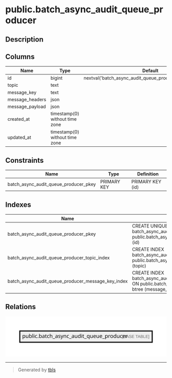 # public.batch_async_audit_queue_producer

## Description

## Columns

| Name            | Type                           | Default                                                      | Nullable |
| --------------- | ------------------------------ | ------------------------------------------------------------ | -------- |
| id              | bigint                         | nextval('batch_async_audit_queue_producer_id_seq'::regclass) | false    |
| topic           | text                           |                                                              | false    |
| message_key     | text                           |                                                              | true     |
| message_headers | json                           |                                                              | true     |
| message_payload | json                           |                                                              | false    |
| created_at      | timestamp(0) without time zone |                                                              | true     |
| updated_at      | timestamp(0) without time zone |                                                              | true     |

## Constraints

| Name                                  | Type        | Definition       |
| ------------------------------------- | ----------- | ---------------- |
| batch_async_audit_queue_producer_pkey | PRIMARY KEY | PRIMARY KEY (id) |

## Indexes

| Name                                               | Definition                                                                                                                           |
| -------------------------------------------------- | ------------------------------------------------------------------------------------------------------------------------------------ |
| batch_async_audit_queue_producer_pkey              | CREATE UNIQUE INDEX batch_async_audit_queue_producer_pkey ON public.batch_async_audit_queue_producer USING btree (id)                |
| batch_async_audit_queue_producer_topic_index       | CREATE INDEX batch_async_audit_queue_producer_topic_index ON public.batch_async_audit_queue_producer USING btree (topic)             |
| batch_async_audit_queue_producer_message_key_index | CREATE INDEX batch_async_audit_queue_producer_message_key_index ON public.batch_async_audit_queue_producer USING btree (message_key) |

## Relations

![er](public.batch_async_audit_queue_producer.svg)

---

> Generated by [tbls](https://github.com/k1LoW/tbls)
